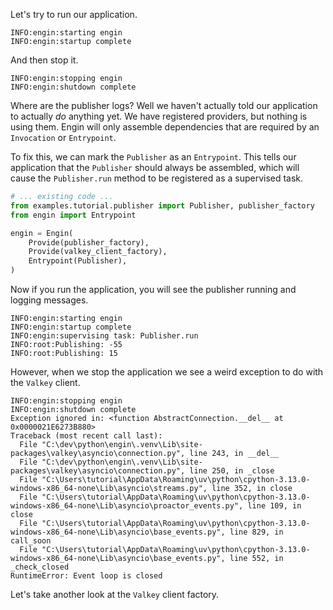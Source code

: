 Let's try to run our application.

```
INFO:engin:starting engin
INFO:engin:startup complete
```

And then stop it.

```
INFO:engin:stopping engin
INFO:engin:shutdown complete
```

Where are the publisher logs? Well we haven't actually told our application to actually *do*
anything yet. We have registered providers, but nothing is using them. Engin will only assemble
dependencies that are required by an `Invocation` or `Entrypoint`.

To fix this, we can mark the `Publisher` as an `Entrypoint`. This tells our application that
the `Publisher` should always be assembled, which will cause the `Publisher.run` method to be
registered as a supervised task.

```python title="app.py"
# ... existing code ...
from examples.tutorial.publisher import Publisher, publisher_factory
from engin import Entrypoint

engin = Engin(
    Provide(publisher_factory),
    Provide(valkey_client_factory),
    Entrypoint(Publisher),
)
```

Now if you run the application, you will see the publisher running and logging messages.

```
INFO:engin:starting engin
INFO:engin:startup complete
INFO:engin:supervising task: Publisher.run
INFO:root:Publishing: -55
INFO:root:Publishing: 15
```

However, when we stop the application we see a weird exception to do with the `Valkey` client.

```
INFO:engin:stopping engin
INFO:engin:shutdown complete
Exception ignored in: <function AbstractConnection.__del__ at 0x0000021E6273B880>
Traceback (most recent call last):
  File "C:\dev\python\engin\.venv\Lib\site-packages\valkey\asyncio\connection.py", line 243, in __del__
  File "C:\dev\python\engin\.venv\Lib\site-packages\valkey\asyncio\connection.py", line 250, in _close
  File "C:\Users\tutorial\AppData\Roaming\uv\python\cpython-3.13.0-windows-x86_64-none\Lib\asyncio\streams.py", line 352, in close
  File "C:\Users\tutorial\AppData\Roaming\uv\python\cpython-3.13.0-windows-x86_64-none\Lib\asyncio\proactor_events.py", line 109, in close
  File "C:\Users\tutorial\AppData\Roaming\uv\python\cpython-3.13.0-windows-x86_64-none\Lib\asyncio\base_events.py", line 829, in call_soon
  File "C:\Users\tutorial\AppData\Roaming\uv\python\cpython-3.13.0-windows-x86_64-none\Lib\asyncio\base_events.py", line 552, in _check_closed
RuntimeError: Event loop is closed
```

Let's take another look at the `Valkey` client factory.
